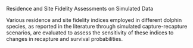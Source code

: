 Residence and Site Fidelity Assessments on Simulated Data

Various residence and site fidelity indices employed in different dolphin species, as reported in the literature through simulated capture-recapture scenarios, are evaluated to assess the sensitivity of these indices to changes in recapture and survival probabilities.
